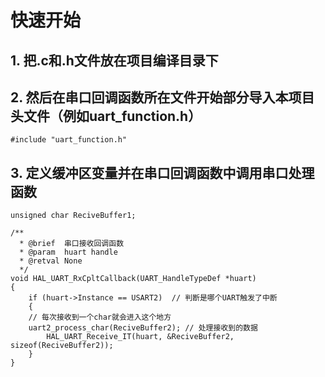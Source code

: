 # 快速开始

## 1. 把.c和.h文件放在项目**编译目录**下

## 2. 然后在串口回调函数所在文件开始部分导入本项目头文件（例如uart_function.h）
```
#include "uart_function.h"
```
## 3. 定义缓冲区变量并在串口回调函数中调用串口处理函数
```
unsigned char ReciveBuffer1;
```
```
/**
  * @brief  串口接收回调函数
  * @param  huart handle
  * @retval None
  */
void HAL_UART_RxCpltCallback(UART_HandleTypeDef *huart)
{
    if (huart->Instance == USART2)  // 判断是哪个UART触发了中断
    {
	// 每次接收到一个char就会进入这个地方
	uart2_process_char(ReciveBuffer2); // 处理接收到的数据
        HAL_UART_Receive_IT(huart, &ReciveBuffer2, sizeof(ReciveBuffer2));
    }
}
```

